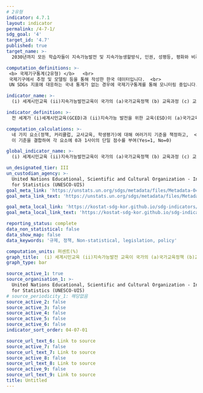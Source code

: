 ```yaml
---
# 2유형
indicator: 4.7.1
layout: indicator
permalink: /4-7-1/
sdg_goal: '4'
target_id: '4.7'
published: true
target_name: >-
  2030년까지 모든 학습자들이 지속가능발전 및 지속가능생할방식, 인권, 성평등, 평화와 비폭력문화증진, 세계시민의식, 문화다양성 및 지속가능발전을 위한 문화의 기여에 대한 교육을 통해, 지속가능발전을 증진하기 위해 필요한 지식 및 기술습득을 보장

computation_definitions: >-
 <b> 국제기구통계(2유형) </b>   <br>
 국제기구에서 추정 및 모델링 등을 통해 작성한 한국 데이터입니다.  <br> 
 UN SDGs 지표에 대응하는 국내 통계가 없는 경우에 국제기구통계를 통해 모니터링 중입니다.

indicator_name: >-
  (i) 세계시민교육 (ii)지속가능발전교육이 국가의 (a)국가교육정책 (b) 교육과정 (c) 교사교육, (d) 학생평가 영역에서 주류화 된 정도(12.8.1/13.3.1과 동일)

indicator_definition: >-
  전 세계가 (i)세계시민교육(GCED)과 (ii)지속가능 발전을 위한 교육(ESD)이 (a)국가교육정책, (b)교육과정, (c)교사교육 (d)학생평가에 주안점을 두고 있는 정도

computation_calculations: >-
  네 가지 요소(정책, 커리큘럽, 교사교육, 학생평가)에 대해 여러가지 기준을 책정하고,  <br> 
  이 기준을 결합하여 각 요소에 0과 1사이의 단일 점수를 부여(Yes=1, No=0)

global_indicator_name: >-
  (i) 세계시민교육 (ii)지속가능발전교육이 국가의 (a)국가교육정책 (b) 교육과정 (c) 교사교육, (d) 학생평가 영역에서 주류화 된 정도(12.8.1/13.3.1과 동일)

un_designated_tier: III
un_custodian_agency: >-
  United Nations Educational, Scientific and Cultural Organization - Institute
  for Statistics (UNESCO-UIS)
goal_meta_link: 'https://unstats.un.org/sdgs/metadata/files/Metadata-04-07-01.pdf'
goal_meta_link_text: 'https://unstats.un.org/sdgs/metadata/files/Metadata-04-07-01.pdf'

goal_meta_local_link: 'https://kostat-sdg-kor.github.io/sdg-indicators/public/data/Metadata-04-07-01_KOR.pdf'
goal_meta_local_link_text: 'https://kostat-sdg-kor.github.io/sdg-indicators/public/data/Metadata-04-07-01_KOR.pdf'

reporting_status: complete
data_non_statistical: false
data_show_map: false
data_keywords: '규제, 정책, Non-statistical, legislation, policy'

computation_units: 퍼센트(%)
graph_title:  (i) 세계시민교육 (ii)지속가능발전 교육이 국가의 (a)국가교육정책 (b)교육과정 (c)교사교육, (d)학생평가에 기여하는 정도
graph_type: bar

source_active_1: true
source_organisation_1: >-
  United Nations Educational, Scientific and Cultural Organization - Institute
  for Statistics (UNESCO-UIS)
# source_periodicity_1: 해당없음
source_active_2: false
source_active_3: false
source_active_4: false
source_active_5: false
source_active_6: false
indicator_sort_order: 04-07-01

source_url_text_6: Link to source
source_active_7: false
source_url_text_7: Link to source
source_active_8: false
source_url_text_8: Link to source
source_active_9: false
source_url_text_9: Link to source
title: Untitled
---
```

